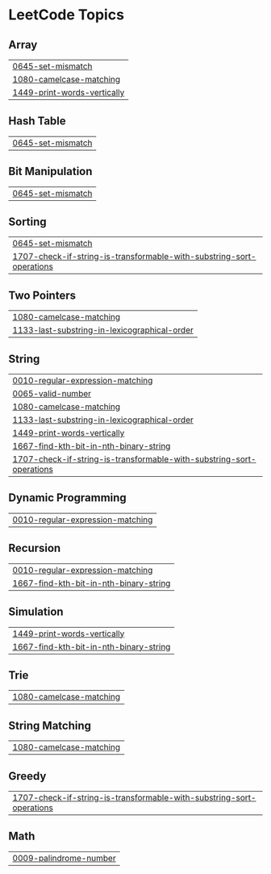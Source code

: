 <!---LeetCode Topics Start-->
# LeetCode Topics
## Array
|  |
| ------- |
| [0645-set-mismatch](https://github.com/Ankitsingh2611/GeeksLeet/tree/master/0645-set-mismatch) |
| [1080-camelcase-matching](https://github.com/Ankitsingh2611/GeeksLeet/tree/master/1080-camelcase-matching) |
| [1449-print-words-vertically](https://github.com/Ankitsingh2611/GeeksLeet/tree/master/1449-print-words-vertically) |
## Hash Table
|  |
| ------- |
| [0645-set-mismatch](https://github.com/Ankitsingh2611/GeeksLeet/tree/master/0645-set-mismatch) |
## Bit Manipulation
|  |
| ------- |
| [0645-set-mismatch](https://github.com/Ankitsingh2611/GeeksLeet/tree/master/0645-set-mismatch) |
## Sorting
|  |
| ------- |
| [0645-set-mismatch](https://github.com/Ankitsingh2611/GeeksLeet/tree/master/0645-set-mismatch) |
| [1707-check-if-string-is-transformable-with-substring-sort-operations](https://github.com/Ankitsingh2611/GeeksLeet/tree/master/1707-check-if-string-is-transformable-with-substring-sort-operations) |
## Two Pointers
|  |
| ------- |
| [1080-camelcase-matching](https://github.com/Ankitsingh2611/GeeksLeet/tree/master/1080-camelcase-matching) |
| [1133-last-substring-in-lexicographical-order](https://github.com/Ankitsingh2611/GeeksLeet/tree/master/1133-last-substring-in-lexicographical-order) |
## String
|  |
| ------- |
| [0010-regular-expression-matching](https://github.com/Ankitsingh2611/GeeksLeet/tree/master/0010-regular-expression-matching) |
| [0065-valid-number](https://github.com/Ankitsingh2611/GeeksLeet/tree/master/0065-valid-number) |
| [1080-camelcase-matching](https://github.com/Ankitsingh2611/GeeksLeet/tree/master/1080-camelcase-matching) |
| [1133-last-substring-in-lexicographical-order](https://github.com/Ankitsingh2611/GeeksLeet/tree/master/1133-last-substring-in-lexicographical-order) |
| [1449-print-words-vertically](https://github.com/Ankitsingh2611/GeeksLeet/tree/master/1449-print-words-vertically) |
| [1667-find-kth-bit-in-nth-binary-string](https://github.com/Ankitsingh2611/GeeksLeet/tree/master/1667-find-kth-bit-in-nth-binary-string) |
| [1707-check-if-string-is-transformable-with-substring-sort-operations](https://github.com/Ankitsingh2611/GeeksLeet/tree/master/1707-check-if-string-is-transformable-with-substring-sort-operations) |
## Dynamic Programming
|  |
| ------- |
| [0010-regular-expression-matching](https://github.com/Ankitsingh2611/GeeksLeet/tree/master/0010-regular-expression-matching) |
## Recursion
|  |
| ------- |
| [0010-regular-expression-matching](https://github.com/Ankitsingh2611/GeeksLeet/tree/master/0010-regular-expression-matching) |
| [1667-find-kth-bit-in-nth-binary-string](https://github.com/Ankitsingh2611/GeeksLeet/tree/master/1667-find-kth-bit-in-nth-binary-string) |
## Simulation
|  |
| ------- |
| [1449-print-words-vertically](https://github.com/Ankitsingh2611/GeeksLeet/tree/master/1449-print-words-vertically) |
| [1667-find-kth-bit-in-nth-binary-string](https://github.com/Ankitsingh2611/GeeksLeet/tree/master/1667-find-kth-bit-in-nth-binary-string) |
## Trie
|  |
| ------- |
| [1080-camelcase-matching](https://github.com/Ankitsingh2611/GeeksLeet/tree/master/1080-camelcase-matching) |
## String Matching
|  |
| ------- |
| [1080-camelcase-matching](https://github.com/Ankitsingh2611/GeeksLeet/tree/master/1080-camelcase-matching) |
## Greedy
|  |
| ------- |
| [1707-check-if-string-is-transformable-with-substring-sort-operations](https://github.com/Ankitsingh2611/GeeksLeet/tree/master/1707-check-if-string-is-transformable-with-substring-sort-operations) |
## Math
|  |
| ------- |
| [0009-palindrome-number](https://github.com/Ankitsingh2611/GeeksLeet/tree/master/0009-palindrome-number) |
<!---LeetCode Topics End-->
